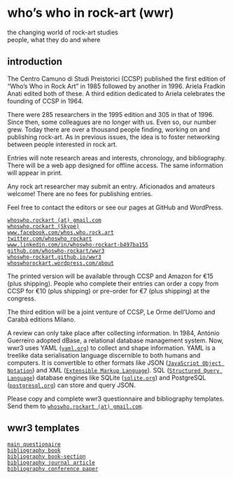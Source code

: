 # who’s who in rock-art (wwr)

the changing world of rock-art studies  
people, what they do and where

## introduction

The Centro Camuno di Studi Preistorici (CCSP) published the first edition of “Who’s Who in Rock Art” in 1985 followed by another in 1996. Ariela Fradkin Anati edited both of these. A third edition dedicated to Ariela celebrates the founding of CCSP in 1964.

There were 285 researchers in the 1995 edition and 305 in that of 1996. Since then, some colleagues are no longer with us. Even so, our number grew. Today there are over a thousand people finding, working on and publishing rock-art. As in previous issues, the idea is to foster networking between people interested in rock art.

Entries will note research areas and interests, chronology, and bibliography. There will be a web app designed for offline access. The same information will appear in print.

Any rock art researcher may submit an entry. Aficionados and amateurs welcome! There are no fees for publishing entries.

Feel free to contact the editors or see our pages at GitHub and WordPress.

[`whoswho.rockart (at) gmail.com`](mailto:whoswho.rockart)  
[`whoswho.rockart (Skype)`](https://go.skype.com/sfw)  
[`www.facebook.com/whos.who.rock.art`](https://www.facebook.com/whos.who.rock.art/)  
[`twitter.com/whoswho_rockart`](https://twitter.com/whoswho_rockart/)  
[`www.linkedin.com/in/whoswho-rockart-b497ba155`](https://www.linkedin.com/in/whoswho-rockart-b497ba155/)  
[`github.com/whoswho-rockart/wwr3`](https://github.com/whoswho-rockart/wwr3)  
[`whoswho-rockart.github.io/wwr3`](https://whoswho-rockart.github.io/wwr3/)  
[`whoswhorockart.wordpress.com/about`](https://whoswhorockart.wordpress.com/about/)

The printed version will be available through CCSP and Amazon for €15 (plus shipping). People who complete their entries can order a copy from CCSP for €10 (plus shipping) or pre-order for €7 (plus shipping) at the congress.

The third edition will be a joint venture of CCSP, Le Orme dell’Uomo and Carabà editions Milano.

A review can only take place after collecting information. In 1984, António Guerreiro adopted dBase, a relational database management system. Now, wwr3 uses YAML ([`yaml.org`](http://yaml.org/)) to collect and shape information. YAML is a treelike data serialisation language discernible to both humans and computers. It is convertible to other formats like JSON ([`JavaScript Object Notation`](http://json.org/)) and XML ([`Extensible Markup Language`](https://en.wikipedia.org/wiki/XML)). SQL ([`Structured Query Language`](https://en.wikipedia.org/wiki/SQL)) database engines like SQLite ([`sqlite.org`](http://yaml.org/)) and PostgreSQL ([`postgresql.org`](https://www.postgresql.org/)) can store and query JSON.

Please copy and complete wwr3 questionnaire and bibliography templates. Send them to [`whoswho.rockart (at) gmail.com`](mailto:whoswho.rockart).

## wwr3 templates

[`main questionaire`](docs/en/main-array.yaml)  
[`bibliography book`](docs/en/book.yaml)  
[`bibliography book-section`](docs/en/book-section.yaml)  
[`bibliography journal article`](docs/en/journal-article.yaml)  
[`bibliography conference paper`](docs/en/conference-paper.yaml)
